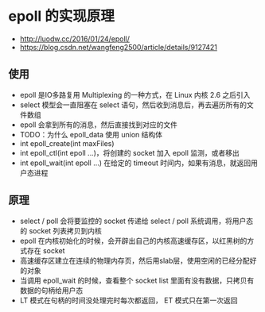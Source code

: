 # epoll 的实现原理
- http://luodw.cc/2016/01/24/epoll/
- https://blog.csdn.net/wangfeng2500/article/details/9127421

## 使用
- epoll 是IO多路复用 Multiplexing 的一种方式，在 Linux 内核 2.6 之后引入
- select 模型会一直阻塞在 select 语句，然后收到消息后，再去遍历所有的文件数组
- epoll 会拿到所有的消息，然后直接找到对应的文件
- TODO：为什么 epoll_data 使用 union 结构体
- int epoll_create(int maxFiles)
- int epoll_ctl(int epoll ...)，将创建的 socket 加入 epoll 监测，或者移出
- int epoll_wait(int epoll ...) 在给定的 timeout 时间内，如果有消息，就返回用户态进程

## 原理
- select / poll 会将要监控的 socket 传递给 select / poll 系统调用，将用户态的 socket 列表拷贝到内核
- epoll 在内核初始化的时候，会开辟出自己的内核高速缓存区，以红黑树的方式存在 socket
- 高速缓存区建立在连续的物理内存页，然后用slab层，使用空闲的已经分配好的对象
- 当调用 epoll_wait 的时候，查看整个 socket list 里面有没有数据，只拷贝有数据的句柄给用户态
- LT 模式在句柄的时间没处理完时每次都返回， ET 模式只在第一次返回












